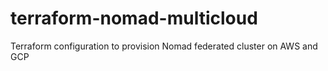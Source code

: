 # terraform-nomad-multicloud
Terraform configuration to provision Nomad federated cluster on AWS and GCP
